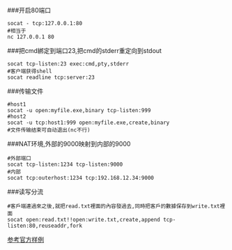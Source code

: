 ###开启80端口
```
socat - tcp:127.0.0.1:80
#相当于
nc 127.0.0.1 80
```

###把cmd綁定到端口23,把cmd的stderr重定向到stdout
```
socat tcp-listen:23 exec:cmd,pty,stderr
#客户端获得shell
socat readline tcp:server:23 
```

###传输文件 
```
#host1
socat -u open:myfile.exe,binary tcp-listen:999
#host2 
socat -u tcp:host1:999 open:myfile.exe,create,binary
#文件传输结束可自动退出(nc不行)
```

###NAT环境,外部的9000映射到内部的9000
```
#外部端口 
socat tcp-listen:1234 tcp-listen:9000
#内部
socat tcp:outerhost:1234 tcp:192.168.12.34:9000
```

###读写分流
```
#客戶端連過來之後,就把read.txt裡面的內容發過去,同時把客戶的數據保存到write.txt裡面
socat open:read.txt!!open:write.txt,create,append tcp-listen:80,reuseaddr,fork
```

[参考官方样例](http://www.dest-unreach.org/socat/doc/socat.html#EXAMPLES)
